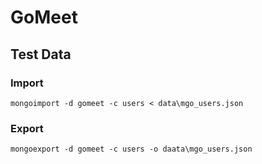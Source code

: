 # GoMeet

## Test Data
### Import
`mongoimport -d gomeet -c users < data\mgo_users.json`

### Export
`mongoexport -d gomeet -c users -o daata\mgo_users.json`
